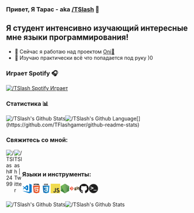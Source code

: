 ### Привет, Я Тарас - aka [/TSlash](https://tflashgamer.github.io/) 👋

## Я студент интенсивно изучающий интересные мне языки программирования!

- 🍂 Сейчас я работаю над проектом [Oni🍂](https://tflashgamer.github.io/oni.html)
- 🌱 Изучаю практически всё что попадается под руку )0

### Играет Spotify 🎧

[<img src="https://now-playing-codestackr.vercel.app/api/spotify-playing" alt="/TSlash Spotify Играет" width="350" />](https://open.spotify.com/user/bzdps6frgn1j8n20gz3wmd3jk)

### Статистика 📊

<img align="left" alt="/TSlash's Github Stats" src="https://github-readme-stats.codestackr.vercel.app/api?username=TFlashgamer&show_icons=true&hide_border=true&theme=dark" />
[<img align="left" alt="/TSlash's Github Language" src="https://github-readme-stats.vercel.app/api/top-langs/?username=TFlashgamer&layout=compact&theme=dark" />](https://github.com/TFlashgamer/github-readme-stats)


### Свяжитесь со мной:

[<img align="left" alt="/TSlash#2499" width="22px" src="https://discord.com/assets/41484d92c876f76b20c7f746221e8151.svg" />](https://discord.gg/yj9j87p)
[<img align="left" alt="/TSlash | Twitter" width="22px" src="https://cdn.jsdelivr.net/npm/simple-icons@v3/icons/twitter.svg" />](https://twitter.com/tslash_)

<br/>
<br/>


### Языки и инструменты:
<img align="left" alt="Visual Studio Code" width="26px" src="https://raw.githubusercontent.com/github/explore/80688e429a7d4ef2fca1e82350fe8e3517d3494d/topics/visual-studio-code/visual-studio-code.png">
<img align="left" alt="HTML5" width="26px" src="https://raw.githubusercontent.com/github/explore/80688e429a7d4ef2fca1e82350fe8e3517d3494d/topics/html/html.png">
<img align="left" alt="CSS3" width="26px" src="https://raw.githubusercontent.com/github/explore/80688e429a7d4ef2fca1e82350fe8e3517d3494d/topics/css/css.png">
<img align="left" alt="JavaScript" width="26px" src="https://raw.githubusercontent.com/github/explore/80688e429a7d4ef2fca1e82350fe8e3517d3494d/topics/javascript/javascript.png">
<img align="left" alt="Node.js" width="26px" src="https://raw.githubusercontent.com/github/explore/80688e429a7d4ef2fca1e82350fe8e3517d3494d/topics/nodejs/nodejs.png">
<img align="left" alt="Git" width="26px" src="https://raw.githubusercontent.com/github/explore/80688e429a7d4ef2fca1e82350fe8e3517d3494d/topics/git/git.png">
<img align="left" alt="GitHub" width="26px" src="https://raw.githubusercontent.com/github/explore/78df643247d429f6cc873026c0622819ad797942/topics/github/github.png">
<img align="left" alt="Terminal" width="26px" src="https://raw.githubusercontent.com/github/explore/80688e429a7d4ef2fca1e82350fe8e3517d3494d/topics/terminal/terminal.png">

<br/>
<br/>


[<img align="left" alt="/TSlash's Github Stats" src="https://github-readme-stats.vercel.app/api/pin/?username=TFlashgamer&repo=Oni-stable&theme=dark" />](https://github.com/TFlashgamer/Oni-stable)
[<img align="left" alt="/TSlash's Github Stats" src="https://github-readme-stats.vercel.app/api/pin/?username=TFlashgamer&repo=Oni-beta&theme=dark" />](https://github.com/TFlashgamer/Oni-beta)